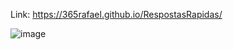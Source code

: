 Link: https://365rafael.github.io/RespostasRapidas/

![image](https://github.com/user-attachments/assets/4fce91d9-779c-419d-a7fa-f61216878560)
